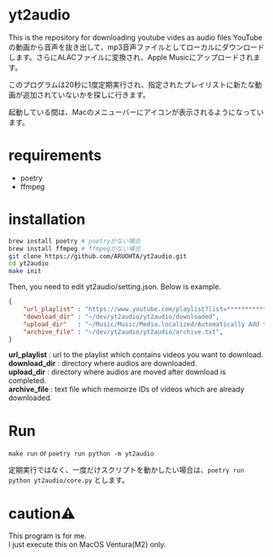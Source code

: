 # yt2audio

This is the repository for downloading youtube vides as audio files
YouTubeの動画から音声を抜き出して、mp3音声ファイルとしてローカルにダウンロードします。さらにALACファイルに変換され、Apple Musicにアップロードされます。

このプログラムは20秒に1度定期実行され、指定されたプレイリストに新たな動画が追加されていないかを探しに行きます。

起動している間は、Macのメニューバーにアイコンが表示されるようになっています。

# requirements
- poetry
- ffmpeg
  
# installation
```sh
brew install poetry # poetryがない場合
brew install ffmpeg # ffmpegがない場合
git clone https://github.com/ARUOHTA/yt2audio.git
cd yt2audio
make init
```

Then, you need to edit yt2audio/setting.json. Below is example.
```json
{
    "url_playlist" : "https://www.youtube.com/playlist?list=**************************", 
    "download_dir" : "~/dev/yt2audio/yt2audio/downloaded", 
    "upload_dir"   : "~/Music/Music/Media.localized/Automatically Add to Music.localized/",
    "archive_file" : "~/dev/yt2audio/yt2audio/archive.txt", 
}
```
**url_playlist** : url to the playlist which contains videos you want to download.  
**download_dir** : directory where audios are downloaded.  
**upload_dir**   : directory where audios are moved after download is completed.  
**archive_file** : text file which memoirze IDs of videos which are already downloaded.  

# Run
`make run` or `poetry run python -m yt2audio`  

定期実行ではなく、一度だけスクリプトを動かしたい場合は、`poetry run python yt2audio/core.py` とします。 

# caution⚠
This program is for me.  
I just execute this on MacOS Ventura(M2) only.  
